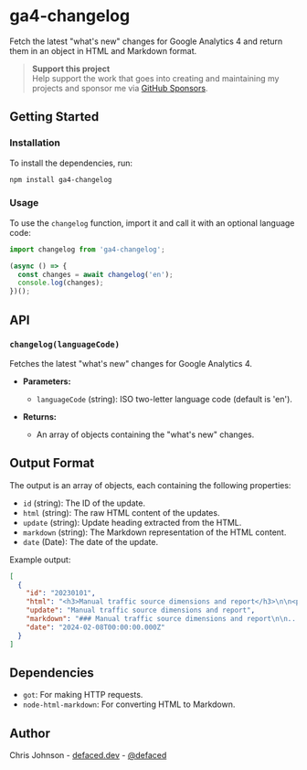 # ga4-changelog

Fetch the latest "what's new" changes for Google Analytics 4 and return them in an object in HTML and Markdown format.

> **Support this project** <br/> Help support the work that goes into creating and maintaining my projects and sponsor me via [GitHub Sponsors](https://github.com/sponsors/workeffortwaste/).

## Getting Started

### Installation

To install the dependencies, run:

```sh
npm install ga4-changelog
```

### Usage

To use the `changelog` function, import it and call it with an optional language code:

```javascript
import changelog from 'ga4-changelog';

(async () => {
  const changes = await changelog('en');
  console.log(changes);
})();
```

## API

### `changelog(languageCode)`

Fetches the latest "what's new" changes for Google Analytics 4.

- **Parameters:**
  - `languageCode` (string): ISO two-letter language code (default is 'en').

- **Returns:**
  - An array of objects containing the "what's new" changes.

## Output Format

The output is an array of objects, each containing the following properties:

- `id` (string): The ID of the update.
- `html` (string): The raw HTML content of the updates.
- `update` (string): Update heading extracted from the HTML.
- `markdown` (string): The Markdown representation of the HTML content.
- `date` (Date): The date of the update.

Example output:

```json
[
  {
    "id": "20230101",
    "html": "<h3>Manual traffic source dimensions and report</h3>\n\n<p>...",
    "update": "Manual traffic source dimensions and report",
    "markdown": "### Manual traffic source dimensions and report\n\n...",
    "date": "2024-02-08T00:00:00.000Z"
  }
]
```

## Dependencies

- `got`: For making HTTP requests.
- `node-html-markdown`: For converting HTML to Markdown.

## Author

Chris Johnson - [defaced.dev](https://defaced.dev) - [@defaced](http://twitter.co.uk/defaced/)
            
